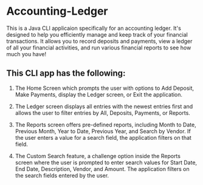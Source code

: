 # Accounting-Ledger
This is a Java CLI applicaion specifically for an accounting ledger. 
It's designed to help you efficiently manage and keep track of your financial transactions. 
It allows you to record deposits and payments, view a ledger of all your financial activities, 
and run various financial reports to see how much you have!
## This CLI app has the following: 
1. The Home Screen which prompts the user with options to Add Deposit, Make Payments, display the Ledger screen, or Exit the application.

2. The Ledger screen displays all entries with the newest entries first and allows the user to filter entries by All, Deposits, Payments, or Reports.

3. The Reports screen offers pre-defined reports, including Month to Date, Previous Month, Year to Date, Previous Year, and Search by Vendor. If the user enters a value for a search field, the application filters on that field.

4. The Custom Search feature, a challenge option inside the Reports screen where the user is prompted to enter search values for Start Date, End Date, Description, Vendor, and Amount. The application filters on the search fields entered by the user.
